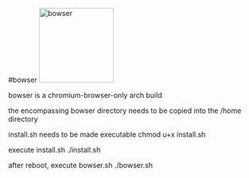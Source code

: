 #bowser <img src="https://sites.google.com/site/palaceofshadow/ttyd-bowser.jpg" alt="bowser" height="150" width="150"> 

bowser is a chromium-browser-only arch build

the encompassing bowser directory needs to be copied into the /home directory

install.sh needs to be made executable
chmod u+x install.sh

execute install.sh
./install.sh

after reboot, execute bowser.sh
./bowser.sh
